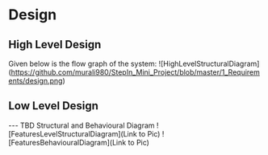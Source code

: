 # Design

## High Level Design 

Given below is the flow graph of the system:
![HighLevelStructuralDiagram] (https://github.com/murali980/StepIn_Mini_Project/blob/master/1_Requirements/design.png)

## Low Level Design 

--- TBD Structural and Behavioural Diagram
![FeaturesLevelStructuralDiagram](Link to Pic)
![FeaturesBehaviouralDiagram](Link to Pic)